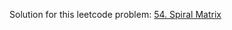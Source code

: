 Solution for this leetcode problem: [54. Spiral Matrix](https://leetcode.com/problems/spiral-matrix)
